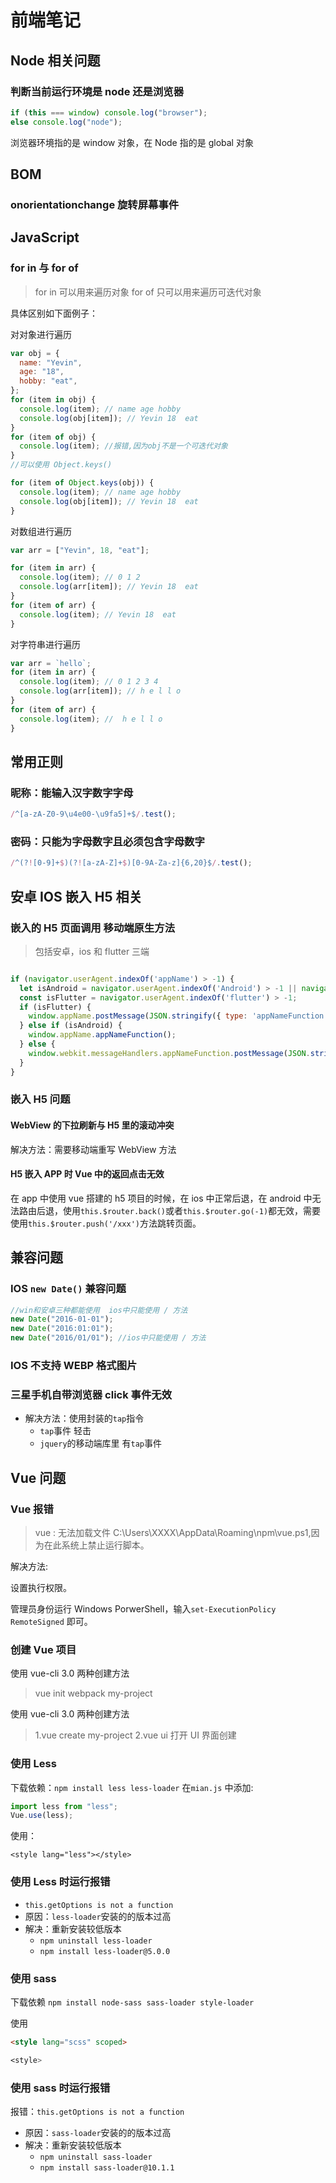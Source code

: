 # 前端笔记

## Node 相关问题

### 判断当前运行环境是 node 还是浏览器

```javascript
if (this === window) console.log("browser");
else console.log("node");
```

浏览器环境指的是 window 对象，在 Node 指的是 global 对象

## BOM

### onorientationchange 旋转屏幕事件

## JavaScript

### for in 与 for of

> for in 可以用来遍历对象
> for of 只可以用来遍历可迭代对象

具体区别如下面例子：

对对象进行遍历

```js
var obj = {
  name: "Yevin",
  age: "18",
  hobby: "eat",
};
for (item in obj) {
  console.log(item); // name age hobby
  console.log(obj[item]); // Yevin 18  eat
}
for (item of obj) {
  console.log(item); //报错,因为obj不是一个可迭代对象
}
//可以使用 Object.keys()

for (item of Object.keys(obj)) {
  console.log(item); // name age hobby
  console.log(obj[item]); // Yevin 18  eat
}
```

对数组进行遍历

```js
var arr = ["Yevin", 18, "eat"];

for (item in arr) {
  console.log(item); // 0 1 2
  console.log(arr[item]); // Yevin 18  eat
}
for (item of arr) {
  console.log(item); // Yevin 18  eat
}
```

对字符串进行遍历

```js
var arr = `hello`;
for (item in arr) {
  console.log(item); // 0 1 2 3 4
  console.log(arr[item]); // h e l l o
}
for (item of arr) {
  console.log(item); //  h e l l o
}
```

## 常用正则

### 昵称：能输入汉字数字字母

```javascript
/^[a-zA-Z0-9\u4e00-\u9fa5]+$/.test();
```

### 密码：只能为字母数字且必须包含字母数字

```javascript
/^(?![0-9]+$)(?![a-zA-Z]+$)[0-9A-Za-z]{6,20}$/.test();
```

## 安卓 IOS 嵌入 H5 相关

### 嵌入的 H5 页面调用 移动端原生方法

> 包括安卓，ios 和 flutter 三端

```javascript

if (navigator.userAgent.indexOf('appName') > -1) {
  let isAndroid = navigator.userAgent.indexOf('Android') > -1 || navigator.userAgent.indexOf('Adr') > -1; //android终端
  const isFlutter = navigator.userAgent.indexOf('flutter') > -1;
  if (isFlutter) {
    window.appName.postMessage(JSON.stringify({ type: 'appNameFunction', data: {} }));
  } else if (isAndroid) {
    window.appName.appNameFunction();
  } else {
    window.webkit.messageHandlers.appNameFunction.postMessage(JSON.stringify({});
  }
}

```

### 嵌入 H5 问题

#### WebView 的下拉刷新与 H5 里的滚动冲突

解决方法：需要移动端重写 WebView 方法

#### H5 嵌入 APP 时 Vue 中的返回点击无效

在 app 中使用 vue 搭建的 h5 项目的时候，在 ios 中正常后退，在 android 中无法路由后退，使用`this.$router.back()`或者`this.$router.go(-1)`都无效，需要使用`this.$router.push('/xxx')`方法跳转页面。

## 兼容问题

### IOS `new Date()` 兼容问题

```javascript
//win和安卓三种都能使用  ios中只能使用 / 方法
new Date("2016-01-01");
new Date("2016:01:01");
new Date("2016/01/01"); //ios中只能使用 / 方法
```

### IOS 不支持 WEBP 格式图片

### 三星手机自带浏览器 click 事件无效

- 解决方法：使用封装的`tap`指令
  - `tap`事件 轻击
  - `jquery`的移动端库里 有`tap`事件

## Vue 问题

### Vue 报错

> vue : 无法加载文件 C:\Users\XXXX\AppData\Roaming\npm\vue.ps1,因为在此系统上禁止运行脚本。

解决方法:

设置执行权限。

管理员身份运行 Windows PorwerShell，输入`set-ExecutionPolicy RemoteSigned` 即可。

### 创建 Vue 项目

使用 vue-cli 3.0 两种创建方法

> vue init webpack my-project

使用 vue-cli 3.0 两种创建方法

> 1.vue create my-project
> 2.vue ui 打开 UI 界面创建

### 使用 Less

下载依赖：`npm install less less-loader`
在`mian.js` 中添加:

```javascript
import less from "less";
Vue.use(less);
```

使用：

```vue
<style lang="less"></style>
```

### 使用 Less 时运行报错

- `this.getOptions is not a function`
- 原因：`less-loader`安装的的版本过高
- 解决：重新安装较低版本
  - `npm uninstall less-loader`
  - `npm install less-loader@5.0.0`

### 使用 sass

下载依赖
`npm install node-sass sass-loader style-loader`

使用

```html
<style lang="scss" scoped>

<style>
```

### 使用 sass 时运行报错

报错：`this.getOptions is not a function`

- 原因：`sass-loader`安装的的版本过高
- 解决：重新安装较低版本
  - `npm uninstall sass-loader`
  - `npm install sass-loader@10.1.1`
